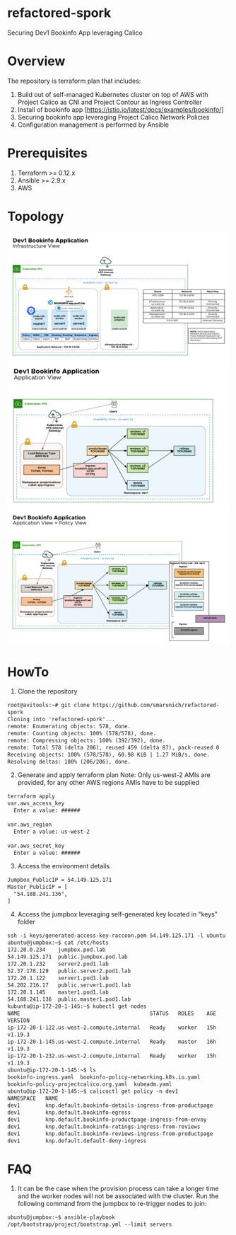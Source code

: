 # refactored-spork
Securing Dev1 Bookinfo App leveraging Calico
# Overview
The repository is terraform plan that includes:
1. Build out of self-managed Kubernetes cluster on top of AWS with Project Calico as CNI and Project Contour as Ingress Controller
2. Install of bookinfo app [https://istio.io/latest/docs/examples/bookinfo/]
3. Securing bookinfo app leveraging Project Calico Network Policies
4. Configuration management is performed by Ansible
# Prerequisites
1. Terraform >= 0.12.x
2. Ansible >= 2.9.x
3. AWS
# Topology
![Dev1 Bookinfo Application - Infrastructure View](DEMO_dev1_bookinfo_infra.png)
![Dev1 Bookinfo Application - Application View](DEMO_dev1_bookinfo_app.png)
![Dev1 Bookinfo Application - Application + Policy View](DEMO_dev1_bookinfo_app_policy.png)
# HowTo
 1. Clone the repository
```
root@avitools:~# git clone https://github.com/smarunich/refactored-spork
Cloning into 'refactored-spork'...
remote: Enumerating objects: 578, done.
remote: Counting objects: 100% (578/578), done.
remote: Compressing objects: 100% (392/392), done.
remote: Total 578 (delta 206), reused 459 (delta 87), pack-reused 0
Receiving objects: 100% (578/578), 60.98 KiB | 1.27 MiB/s, done.
Resolving deltas: 100% (206/206), done.
```
2. Generate and apply terraform plan
Note: Only us-west-2 AMIs are provided, for any other AWS regions AMIs have to be supplied
```
terraform apply
var.aws_access_key
  Enter a value: ######

var.aws_region
  Enter a value: us-west-2

var.aws_secret_key
  Enter a value: ######
```
3. Access the environment details
```
Jumpbox_PublicIP = 54.149.125.171
Master_PublicIP = [
  "54.188.241.136",
]
```
4. Access the jumpbox leveraging self-generated key located in "keys" folder
```
ssh -i keys/generated-access-key-raccoon.pem 54.149.125.171 -l ubuntu
ubuntu@jumpbox:~$ cat /etc/hosts
172.20.0.234	jumpbox.pod.lab
54.149.125.171	public.jumpbox.pod.lab
172.20.1.232	server2.pod1.lab
52.37.178.129	public.server2.pod1.lab
172.20.1.122	server1.pod1.lab
54.202.216.17	public.server1.pod1.lab
172.20.1.145	master1.pod1.lab
54.188.241.136	public.master1.pod1.lab
kubuntu@ip-172-20-1-145:~$ kubectl get nodes
NAME                                         STATUS   ROLES    AGE   VERSION
ip-172-20-1-122.us-west-2.compute.internal   Ready    worker   15h   v1.19.3
ip-172-20-1-145.us-west-2.compute.internal   Ready    master   16h   v1.19.3
ip-172-20-1-232.us-west-2.compute.internal   Ready    worker   15h   v1.19.3
ubuntu@ip-172-20-1-145:~$ ls
bookinfo-ingress.yaml  bookinfo-policy-networking.k8s.io.yaml  bookinfo-policy-projectcalico.org.yaml  kubeadm.yaml
ubuntu@ip-172-20-1-145:~$ calicoctl get policy -n dev1
NAMESPACE   NAME
dev1        knp.default.bookinfo-details-ingress-from-productpage
dev1        knp.default.bookinfo-egress
dev1        knp.default.bookinfo-productpage-ingress-from-envoy
dev1        knp.default.bookinfo-ratings-ingress-from-reviews
dev1        knp.default.bookinfo-reviews-ingress-from-productpage
dev1        knp.default.default-deny-ingress
```

# FAQ
1. It can be the case when the provision process can take a longer time and the worker nodes will not be associated with the cluster. Run the following command from the jumpbox to re-trigger nodes to join:
```
ubuntu@jumpbox:~$ ansible-playbook /opt/bootstrap/project/bootstrap.yml --limit servers
```